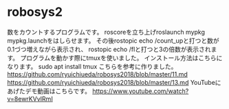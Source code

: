 # robosys2
数をカウントするプログラムです。 roscoreを立ち上げroslaunch mypkg mypkg.launchをはしらせます。 その後rostopic echo /count_upと打つと数が0.1づつ増えながら表示され、 rostopic echo /flと打つと3の倍数が表示されます。
プログラムを動かす際にtmuxを使いました。
インストール方法はこちらになります。
sudo apt install tmux
こちらを参考に作りました。
https://github.com/ryuichiueda/robosys2018/blob/master/11.md
https://github.com/ryuichiueda/robosys2018/blob/master/13.md
YouTubeにあげたデモ動画はこちらです。
https://www.youtube.com/watch?v=8ewrKVvIRmI
